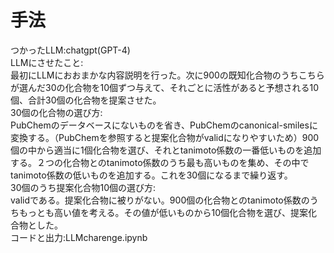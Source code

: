 # 手法
つかったLLM:chatgpt(GPT-4)<br>
LLMにさせたこと:<br>
最初にLLMにおおまかな内容説明を行った。次に900の既知化合物のうちこちらが選んだ30の化合物を10個ずつ与えて、それごとに活性があると予想される10個、合計30個の化合物を提案させた。<br>
30個の化合物の選び方:<br>
PubChemのデータベースにないものを省き、PubChemのcanonical-smilesに変換する。（PubChemを参照すると提案化合物がvalidになりやすいため）900個の中から適当に1個化合物を選び、それとtanimoto係数の一番低いものを追加する。２つの化合物とのtanimoto係数のうち最も高いものを集め、その中でtanimoto係数の低いものを追加する。これを30個になるまで繰り返す。<br>
30個のうち提案化合物10個の選び方:<br>
validである。提案化合物に被りがない。900個の化合物とのtanimoto係数のうちもっとも高い値を考える。その値が低いものから10個化合物を選び、提案化合物とした。<br>
コードと出力:LLMcharenge.ipynb